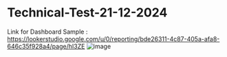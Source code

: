 # Technical-Test-21-12-2024

Link for Dashboard Sample : 
https://lookerstudio.google.com/u/0/reporting/bde26311-4c87-405a-afa8-646c35f928a4/page/hI3ZE
![image](https://github.com/user-attachments/assets/dbd8af83-4f09-4f42-ac02-45a54d0c1ec6)


